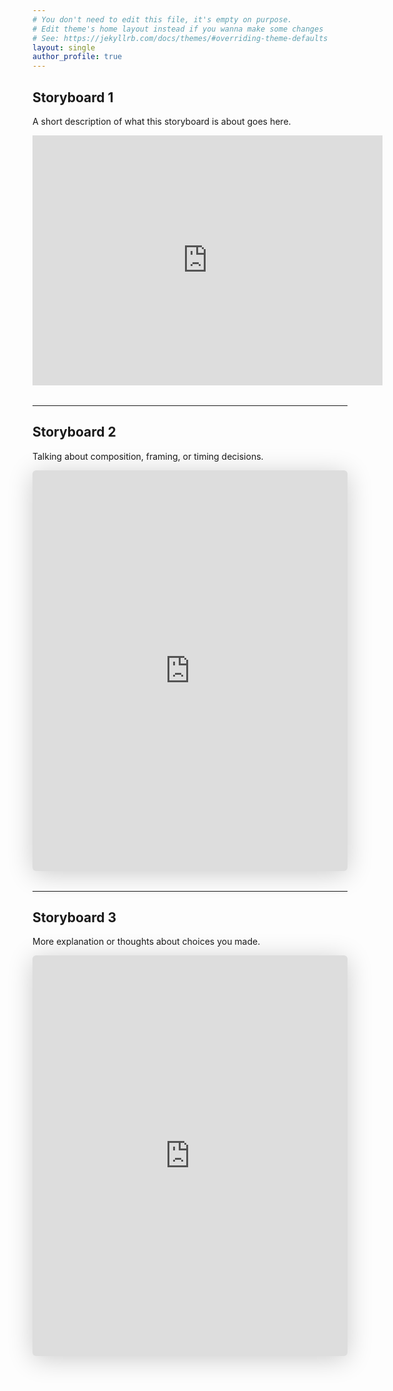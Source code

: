 ```yaml
---
# You don't need to edit this file, it's empty on purpose.
# Edit theme's home layout instead if you wanna make some changes
# See: https://jekyllrb.com/docs/themes/#overriding-theme-defaults
layout: single
author_profile: true
---
```


## Storyboard 1

A short description of what this storyboard is about goes here.

<div style="margin-bottom: 2rem;">
  <iframe width="560" height="400" 
  src="https://speakerdeck.com/player/2fcc1105e1bb42f0a449630d5fa5a134" 
  frameborder="0" 
  allowfullscreen 
  title="Test">
</iframe>
</div>

---

## Storyboard 2

Talking about composition, framing, or timing decisions.

<div style="margin-bottom: 2rem;">
  <iframe class="speakerdeck-iframe" style="border: 0px; background: rgba(0, 0, 0, 0.1) padding-box; margin: 0px; padding: 0px; border-radius: 6px; box-shadow: rgba(0, 0, 0, 0.2) 0px 5px 40px; width: 100%; height: auto; aspect-ratio: 560 / 712;" frameborder="0" src="https://speakerdeck.com/player/2fcc1105e1bb42f0a449630d5fa5a134" title="Test" allowfullscreen="true" data-ratio="0.7865168539325843"></iframe>
</div>

---

## Storyboard 3

More explanation or thoughts about choices you made.

<div style="margin-bottom: 2rem;">
  <iframe class="speakerdeck-iframe" style="border: 0px; background: rgba(0, 0, 0, 0.1) padding-box; margin: 0px; padding: 0px; border-radius: 6px; box-shadow: rgba(0, 0, 0, 0.2) 0px 5px 40px; width: 100%; height: auto; aspect-ratio: 560 / 712;" frameborder="0" src="https://speakerdeck.com/player/2fcc1105e1bb42f0a449630d5fa5a134" title="Test" allowfullscreen="true" data-ratio="0.7865168539325843"></iframe>
</div>
